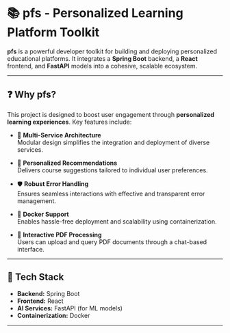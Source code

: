 # 📚 pfs - Personalized Learning Platform Toolkit

**pfs** is a powerful developer toolkit for building and deploying personalized educational platforms. It integrates a **Spring Boot** backend, a **React** frontend, and **FastAPI** models into a cohesive, scalable ecosystem.

---

## ❓ Why pfs?

This project is designed to boost user engagement through **personalized learning experiences**. Key features include:

- 🔁 **Multi-Service Architecture**  
  Modular design simplifies the integration and deployment of diverse services.

- 🎯 **Personalized Recommendations**  
  Delivers course suggestions tailored to individual user preferences.

- 🛡️ **Robust Error Handling**  
  Ensures seamless interactions with effective and transparent error management.

- 🐳 **Docker Support**  
  Enables hassle-free deployment and scalability using containerization.

- 📄 **Interactive PDF Processing**  
  Users can upload and query PDF documents through a chat-based interface.

---

## 🚀 Tech Stack

- **Backend:** Spring Boot  
- **Frontend:** React  
- **AI Services:** FastAPI (for ML models)  
- **Containerization:** Docker  

---

